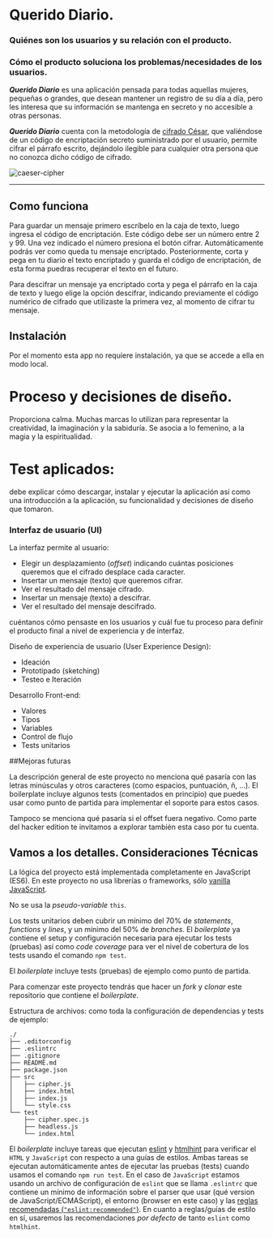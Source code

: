 # Querido Diario.

### Quiénes son los usuarios y su relación con el producto.
### Cómo el producto soluciona los problemas/necesidades de los usuarios.

**_Querido Diario_** es una aplicación pensada para todas aquellas mujeres, pequeñas o grandes, que desean mantener un registro de su día a día, pero les interesa que su información se mantenga en secreto y no accesible a otras personas.

**_Querido Diario_** cuenta con la metodología de [cifrado César](https://en.wikipedia.org/wiki/Caesar_cipher), que valiéndose de un código de encriptación secreto suministrado por el usuario,  permite cifrar el párrafo escrito, dejándolo ilegible para cualquier otra persona que no conozca dicho código de cifrado.


![caeser-cipher](https://upload.wikimedia.org/wikipedia/commons/thumb/2/2b/Caesar3.svg/2000px-Caesar3.svg.png)

***


## Como funciona

Para guardar un mensaje primero escríbelo en la caja de texto,  luego ingresa el código de encriptación. Este código debe ser un número entre 2 y 99. Una vez indicado el número presiona el botón cifrar.
Automáticamente podrás ver como queda tu mensaje encriptado. Posteriormente, corta y pega en tu diario el texto encriptado y guarda el código de encriptación, de esta forma puedras recuperar el texto en el futuro.

Para descifrar un mensaje ya encriptado corta y pega el párrafo en la caja de texto y luego elige la opción descifrar, indicando previamente el código numérico de cifrado que utilizaste la primera vez, al momento de cifrar tu mensaje.


## Instalación

Por el momento esta app no requiere instalación, ya que se accede a ella en modo local.


# Proceso y decisiones de diseño.
Proporciona calma.
Muchas marcas lo utilizan para representar la creatividad, la imaginación y la sabiduría.
Se asocia a lo femenino, a la magia y la espiritualidad.







# Test aplicados:


debe explicar cómo descargar, instalar y ejecutar la aplicación
  así como una introducción a la aplicación, su funcionalidad y decisiones de
  diseño que tomaron.


### Interfaz de usuario (UI)

  La interfaz permite al usuario:
  - Elegir un desplazamiento (_offset_) indicando cuántas posiciones queremos que el cifrado desplace cada caracter.
  - Insertar un mensaje (texto) que queremos cifrar.
  - Ver el resultado del mensaje cifrado.
  - Insertar un mensaje (texto) a descifrar.
  - Ver el resultado del mensaje descifrado.



cuéntanos cómo pensaste en los usuarios y cuál fue tu proceso para definir el producto final a nivel de experiencia y de interfaz.

Diseño de experiencia de usuario (User Experience Design):

- Ideación
- Prototipado (sketching)
- Testeo e Iteración

Desarrollo Front-end:

* Valores
* Tipos
* Variables
* Control de flujo
* Tests unitarios

##Mejoras futuras

La descripción general de este proyecto no menciona qué pasaría con las letras minúsculas y otros caracteres (como espacios, puntuación, ñ, ...). El boilerplate incluye algunos tests (comentados en principio) que puedes usar como punto de partida para implementar el soporte para estos casos.

Tampoco se menciona qué pasaría si el offset fuera negativo. Como parte del hacker edition te invitamos a explorar también esta caso por tu cuenta.







## Vamos a los detalles. Consideraciones Técnicas

La lógica del proyecto está implementada completamente en JavaScript (ES6).
En este proyecto no usa librerías o frameworks, sólo
[vanilla JavaScript](https://medium.com/laboratoria-how-to/vanillajs-vs-jquery-31e623bbd46e).

No se usa la _pseudo-variable_ `this`.

Los tests unitarios deben cubrir un mínimo del 70% de _statements_, _functions_
y _lines_, y un mínimo del 50% de _branches_. El _boilerplate_ ya contiene el
setup y configuración necesaria para ejecutar los tests (pruebas) así como _code
coverage_ para ver el nivel de cobertura de los tests usando el comando `npm
test`.

El _boilerplate_ incluye tests (pruebas) de ejemplo como punto de partida.



Para comenzar este proyecto tendrás que hacer un _fork_ y _clonar_ este
repositorio que contiene el _boilerplate_.

Estructura de archivos:
como toda la configuración de dependencias y tests de ejemplo:

```text
./
├── .editorconfig
├── .eslintrc
├── .gitignore
├── README.md
├── package.json
├── src
│   ├── cipher.js
│   ├── index.html
│   ├── index.js
│   └── style.css
└── test
    ├── cipher.spec.js
    ├── headless.js
    └── index.html
```

El _boilerplate_ incluye tareas que ejecutan [eslint](https://eslint.org/) y
[htmlhint](https://github.com/yaniswang/HTMLHint) para verificar el `HTML` y
`JavaScript` con respecto a una guías de estilos. Ambas tareas se ejecutan
automáticamente antes de ejecutar las pruebas (tests) cuando usamos el comando
`npm run test`. En el caso de `JavaScript` estamos usando un archivo de
configuración de `eslint` que se llama `.eslintrc` que contiene un mínimo de
información sobre el parser que usar (qué version de JavaScript/ECMAScript), el
entorno (browser en este caso) y las [reglas recomendadas (`"eslint:recommended"`)](https://eslint.org/docs/rules/).
En cuanto a reglas/guías de estilo en sí,
usaremos las recomendaciones _por defecto_ de tanto `eslint` como `htmlhint`.
